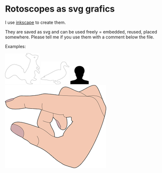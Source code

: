 Rotoscopes as svg grafics
=========================

I use [inkscape](http://inkscape.org/download/?lang=de) to create them.

They are saved as svg and can be used freely = embedded, reused, placed somewhere.
Please tell me if you use them with a comment below the file.

Examples:

![squirrel](tiere/eichhorn.png)
![duck](tiere/ente.png)
![head](IPOD-nano-interaction/kopf.png)
![finger](IPOD-nano-interaction/finger-pan-small.png)
